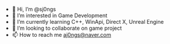 - 👋 Hi, I’m @sj0ngs
- 👀 I’m interested in Game Development
- 🌱 I’m currently learning C++, WinApi, Direct X, Unreal Engine
- 💞️ I’m looking to collaborate on game project
- 📫 How to reach me aj0ngs@naver.com

<!---
sj0ngs/sj0ngs is a ✨ special ✨ repository because its `README.md` (this file) appears on your GitHub profile.
You can click the Preview link to take a look at your changes.
--->
